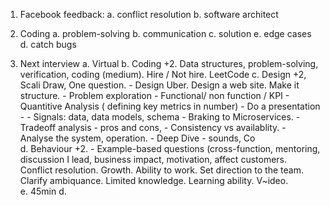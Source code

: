 1. Facebook feedback:
    a. conflict resolution
    b. software architect 

2. Coding 
    a. problem-solving
    b. communication
    c. solution 
    e. edge cases
    d. catch bugs

3. Next interview
    a. Virtual
    b. Coding +2. Data structures, problem-solving, verification, coding (medium). Hire / Not hire. LeetCode
    c. Design +2, Scali Draw, One question. - Design Uber. Design a web site. Make it structure.
        - Problem exploration
        - Functional/ non function / KPI
        - Quantitive Analysis ( defining key metrics in number)
        - Do a presentation - 
        - Signals: data, data models, schema
        - Braking to Microservices.
        - Tradeoff analysis - pros and cons, 
        - Consistency vs availablity.
        - Analyse the system, operation.
        - Deep Dive - sounds, Co  
    d. Behaviour +2. - Example-based questions (cross-function, mentoring, discussion I lead, business impact, 
    motivation, affect customers. Conflict resolution. Growth. Ability to work. Set direction to the team. 
    Clarify ambiquance. Limited knowledge. Learning ability. V~ideo.  
    e. 45min
    d. 

